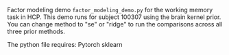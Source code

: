 Factor modeling demo ``factor_modeling_demo.py`` for the working memory task in HCP. This demo runs for subject 100307 using the brain kernel prior. You can change method to "se" or "ridge" to run the comparisons across all three prior methods.

The python file requires:
Pytorch
sklearn
